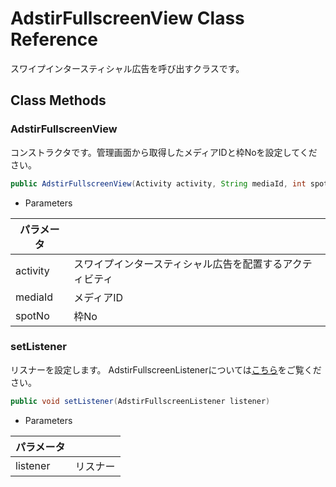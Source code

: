 # AdstirFullscreenView Class Reference

スワイプインタースティシャル広告を呼び出すクラスです。

## Class Methods


### AdstirFullscreenView
コンストラクタです。管理画面から取得したメディアIDと枠Noを設定してください。

```java
public AdstirFullscreenView(Activity activity, String mediaId, int spotNo)
```

* Parameters

|パラメータ||
|---|---|
|activity|スワイプインタースティシャル広告を配置するアクティビティ|
|mediaId|メディアID|
|spotNo|枠No|

### setListener
リスナーを設定します。
AdstirFullscreenListenerについては[こちら](AdstirFullscreenListener-Class-Reference.md)をご覧ください。
```java
public void setListener(AdstirFullscreenListener listener)
```

* Parameters

|パラメータ||
|---|---|
|listener|リスナー|
